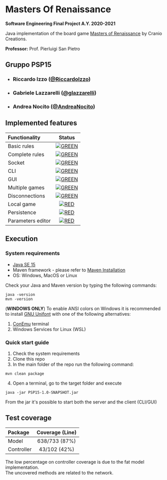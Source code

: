 # Masters Of Renaissance

**Software Engineering Final Project A.Y. 2020-2021**

Java implementation of the board game [Masters of Renaissance](https://craniointernational.com/products/masters-of-renaissance/) by Cranio Creations.

**Professor:** Prof. Pierluigi San Pietro

## Gruppo PSP15

- ###     Riccardo Izzo ([@RiccardoIzzo](https://github.com/RiccardoIzzo))
- ###     Gabriele Lazzarelli ([@glazzarelli](https://github.com/glazzarelli))
- ###     Andrea Nocito ([@AndreaNocito](https://github.com/AndreaNocito))


## Implemented features
| Functionality | Status |
|:-----------------------|:------------------------------------:|
| Basic rules | [![GREEN](http://placehold.it/15/44bb44/44bb44)]() |
| Complete rules | [![GREEN](http://placehold.it/15/44bb44/44bb44)]() |
| Socket |[![GREEN](http://placehold.it/15/44bb44/44bb44)]() |
| CLI | [![GREEN](http://placehold.it/15/44bb44/44bb44)]() |
| GUI |[![GREEN](http://placehold.it/15/44bb44/44bb44)]() |
| Multiple games | [![GREEN](http://placehold.it/15/44bb44/44bb44)]()|
| Disconnections | [![GREEN](http://placehold.it/15/44bb44/44bb44)]()|
| Local game | [![RED](http://placehold.it/15/f03c15/f03c15)]() |
| Persistence | [![RED](http://placehold.it/15/f03c15/f03c15)]() |
| Parameters editor | [![RED](http://placehold.it/15/f03c15/f03c15)]() |



## Execution

### System requirements
- [Java SE 15](https://www.oracle.com/java/technologies/javase/jdk15-archive-downloads.html)
- Maven framework - please refer to [Maven Installation](https://maven.apache.org/install.html)
- OS: Windows, MacOS or Linux

Check your Java and Maven version by typing the following commands:
```
java -version
mvn -version
```

(**WINDOWS ONLY**) To enable ANSI colors on Windows it is recommended to install [GNU Unifont](unifoundry.com/pub/unifont/unifont-13.0.01/font-builds/unifont-13.0.01.ttf) with one of the following alternatives:
1. [ConEmu](https://conemu.github.io/) terminal
2. Windows Services for Linux (WSL)

### Quick start guide
1. Check the system requirements
2. Clone this repo
3. In the main folder of the repo run the following command:
```
mvn clean package
```
4. Open a terminal, go to the target folder and execute
```
java -jar PSP15-1.0-SNAPSHOT.jar
```
From the jar it's possible to start both the server and the client (CLI/GUI)

## Test coverage

| Package | Coverage (Line) |
|:-----------------------|:------------------------------------:|
| Model | 638/733 (87%)
| Controller | 43/102 (42%)

The low percentage on controller coverage is due to the fat model implementation.  
The uncovered methods are related to the network.

